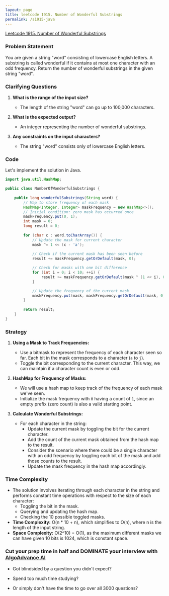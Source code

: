 ```yaml
---
layout: page
title: leetcode 1915. Number of Wonderful Substrings
permalink: /s1915-java
---
```

[Leetcode 1915. Number of Wonderful Substrings](https://algoadvance.github.io/algoadvance/l1915)
### Problem Statement
You are given a string "word" consisting of lowercase English letters. A substring is called wonderful if it contains at most one character with an odd frequency. Return the number of wonderful substrings in the given string "word".

### Clarifying Questions
1. **What is the range of the input size?**
   - The length of the string "word" can go up to 100,000 characters.

2. **What is the expected output?**
   - An integer representing the number of wonderful substrings.

3. **Any constraints on the input characters?**
   - The string "word" consists only of lowercase English letters.

### Code
Let's implement the solution in Java.

```java
import java.util.HashMap;

public class NumberOfWonderfulSubstrings {
    
    public long wonderfulSubstrings(String word) {
        // Map to store frequency of each mask
        HashMap<Integer, Integer> maskFrequency = new HashMap<>();
        // Initial condition: zero mask has occurred once
        maskFrequency.put(0, 1);
        int mask = 0;
        long result = 0;
        
        for (char c : word.toCharArray()) {
            // Update the mask for current character
            mask ^= 1 << (c - 'a');
            
            // Check if the current mask has been seen before
            result += maskFrequency.getOrDefault(mask, 0);

            // Check for masks with one bit difference
            for (int i = 0; i < 10; ++i) {
                result += maskFrequency.getOrDefault(mask ^ (1 << i), 0);
            }

            // Update the frequency of the current mask
            maskFrequency.put(mask, maskFrequency.getOrDefault(mask, 0) + 1);
        }
        
        return result;
    }
}
```

### Strategy
1. **Using a Mask to Track Frequencies:**
   - Use a bitmask to represent the frequency of each character seen so far. Each bit in the mask corresponds to a character (`a` to `j`).
   - Toggle the bit corresponding to the current character. This way, we can maintain if a character count is even or odd.

2. **HashMap for Frequency of Masks:**
   - We will use a hash map to keep track of the frequency of each mask we've seen.
   - Initialize the mask frequency with `0` having a count of `1`, since an empty prefix (zero count) is also a valid starting point.

3. **Calculate Wonderful Substrings:**
   - For each character in the string:
     - Update the current mask by toggling the bit for the current character.
     - Add the count of the current mask obtained from the hash map to the result.
     - Consider the scenario where there could be a single character with an odd frequency by toggling each bit of the mask and add those counts to the result.
     - Update the mask frequency in the hash map accordingly.

### Time Complexity
- The solution involves iterating through each character in the string and performs constant time operations with respect to the size of each character:
  - Toggling the bit in the mask.
  - Querying and updating the hash map.
  - Checking the 10 possible toggled masks.
- **Time Complexity:** O(n * 10 + n), which simplifies to O(n), where n is the length of the input string.
- **Space Complexity:** O(2^10) = O(1), as the maximum different masks we can have given 10 bits is 1024, which is constant space.


### Cut your prep time in half and DOMINATE your interview with [AlgoAdvance AI](https://algoAdvance.com)

- Got blindsided by a question you didn't expect?

- Spend too much time studying?

- Or simply don't have the time to go over all 3000 questions?

